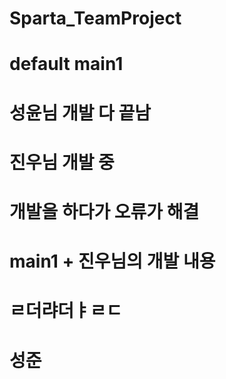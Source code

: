 # Sparta_TeamProject

# default main1

# 성윤님 개발 다 끝남
# 진우님 개발 중

# 개발을 하다가 오류가 해결
# main1 + 진우님의 개발 내용

# ㄹ더랴더ㅑㄹㄷ

# 성준

